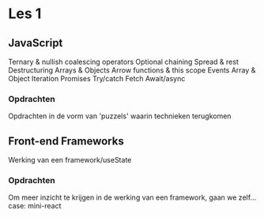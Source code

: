 # Les 1

## JavaScript

Ternary & nullish coalescing operators
Optional chaining
Spread & rest
Destructuring Arrays & Objects
Arrow functions & this scope
Events
Array & Object Iteration
Promises
Try/catch
Fetch
Await/async

### Opdrachten
Opdrachten in de vorm van 'puzzels' waarin technieken terugkomen

## Front-end Frameworks
Werking van een framework/useState 


### Opdrachten
Om meer inzicht te krijgen in de werking van een framework, gaan we zelf...
case: mini-react


